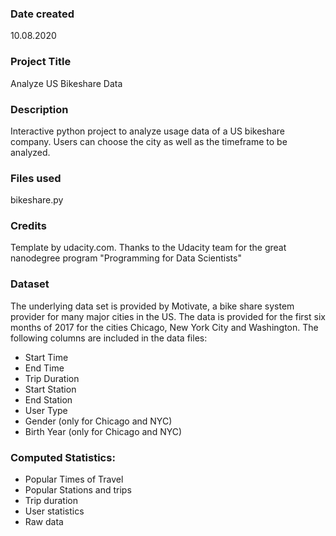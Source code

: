 ### Date created
10.08.2020

### Project Title
Analyze US Bikeshare Data

### Description
Interactive python project to analyze usage data of a US bikeshare company. Users can choose the city as well as the timeframe to be analyzed.

### Files used
bikeshare.py

### Credits
Template by udacity.com. Thanks to the Udacity team for the great nanodegree program "Programming for Data Scientists"

### Dataset
The underlying data set is provided by Motivate, a bike share system provider for many major cities in the US.
The data is provided for the first six months of 2017 for the cities Chicago, New York City and Washington.
The following columns are included in the data files:
- Start Time 
- End Time 
- Trip Duration 
- Start Station 
- End Station 
- User Type 
- Gender (only for Chicago and NYC)
- Birth Year (only for Chicago and NYC)

### Computed Statistics:
- Popular Times of Travel
- Popular Stations and trips
- Trip duration
- User statistics
- Raw data